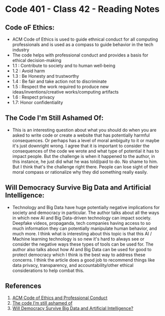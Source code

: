 # Code 401 - Class 42 - Reading Notes

## Code oF Ethics:

- ACM Code of Ethics is used to guide ethnical conduct for all computing professionals and is used as a compass to guide behavior in the tech industry
- The code helps with professional conduct and provides a basis for ethical decision-making
- 1.1 : Contribute to society and to human well-being
- 1.2 : Avoid harm
- 1.3 : Be Honesty and trustworthy
- 1.4 : Be fair and take action not to discriminate
- 1.5 : Respect the work required to produce new ideas/inventions/creative works/computing artifacts
- 1.6 : Respect privacy
- 1.7: Honor confidentiality


## The Code I'm Still Ashamed Of:

- This is an interesting question about what you should do when you are asked to write code or create a website that has potentially harmful consequences. Or perhaps has a level of moral ambiguity to it or maybe it's just downright wrong. I agree that it is important to consider the consequences of the code we wrote and what type of potential it has to impact people. But the challenge is when it happened to the author, in this instance, he just did what he was told/paid to do. No shame to him. But I think that's the challenge right there. People can lose sight of their moral compass or rationalize why they did something really easily.

## Will Democracy Survive Big Data and Artificial Intelligence:

- Technology and Big Data have huge potentially negative implications for society and democracy in particular. The author talks about all the ways in which new AI and Big Data-driven technology can impact society. Deepfake videos, propaganda, tech companies having access to so much information they can potentially manipulate human behavior, and much more. I think what is interesting about this topic is that this AI / Machine learning technology is so new it's hard to always see or consider the negative ways these types of tools can be used for. The author also talks about how AI and Big Data can be used for good to protect democracy which I think is the best way to address these concerns. I think the article does a good job to recommend things like data privacy, transparency, and accountability/other ethical considerations to help combat this.


## References

1. [ACM Code of Ethics and Professional Conduct](https://www.acm.org/code-of-ethics)
2. [The code I’m still ashamed of](https://www.freecodecamp.org/news/the-code-im-still-ashamed-of-e4c021dff55e)
3. [Will Democracy Survive Big Data and Artificial Intelligence?](https://www.scientificamerican.com/article/will-democracy-survive-big-data-and-artificial-intelligence/)

